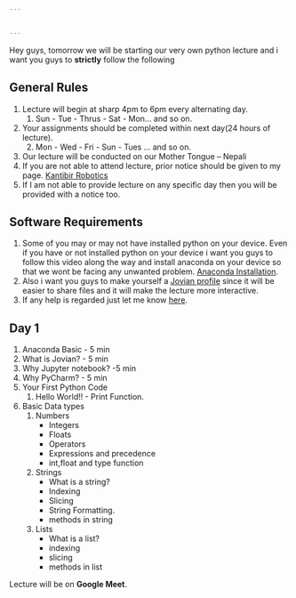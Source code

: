 ```yaml
---


---
```


<p>Hey guys, tomorrow we will be starting our very own python lecture and i want you guys to <strong>strictly</strong> follow the following</p>
<h2 id="general-rules">General Rules</h2>
<ol>
<li>Lecture will begin at sharp 4pm to 6pm every alternating day.
<ol>
<li>Sun - Tue - Thrus - Sat - Mon…  and so on.</li>
</ol>
</li>
<li>Your assignments should be completed within next day(24 hours of lecture).
<ol start="2">
<li>Mon - Wed - Fri - Sun - Tues … and so on.</li>
</ol>
</li>
<li>Our lecture will be conducted on our Mother Tongue – Nepali</li>
<li>If you are not able to attend lecture, prior notice should be given to my page. <a href="https://www.facebook.com/kantibirrobotics">Kantibir Robotics</a></li>
<li>If I am not able to provide lecture on any specific day then you will be provided with a notice too.</li>
</ol>
<h2 id="software-requirements">Software Requirements</h2>
<ol>
<li>Some of you may or may not have installed python on your device. Even if you have or not installed python on your device i want you guys to follow this video along the way and install anaconda on your device so that we wont be facing any unwanted problem. <a href="https://www.youtube.com/watch?v=5mDYijMfSzs&amp;t=642s">Anaconda Installation</a>.</li>
<li>Also i want you guys to make yourself a <a href="jovian.ml">Jovian profile</a> since it will be easier to share files and it will make the lecture more interactive.</li>
<li>If any help is regarded just let me know <a href="https://www.facebook.com/kantibirrobotics">here</a>.</li>
</ol>
<h2 id="day-1">Day 1</h2>
<ol>
<li>Anaconda Basic - 5 min</li>
<li>What is Jovian? - 5 min</li>
<li>Why Jupyter notebook? -5 min</li>
<li>Why PyCharm? - 5 min</li>
<li>Your First Python Code
<ol>
<li>Hello World!! - Print Function.</li>
</ol>
</li>
<li>Basic Data types
<ol>
<li>Numbers
<ul>
<li>Integers</li>
<li>Floats</li>
<li>Operators</li>
<li>Expressions and precedence</li>
<li>int,float and type function</li>
</ul>
</li>
<li>Strings
<ul>
<li>What is a string?</li>
<li>Indexing</li>
<li>Slicing</li>
<li>String Formatting.</li>
<li>methods in string</li>
</ul>
</li>
<li>Lists
<ul>
<li>What is a list?</li>
<li>indexing</li>
<li>slicing</li>
<li>methods in list</li>
</ul>
</li>
</ol>
</li>
</ol>
<p>Lecture will be on <strong>Google Meet</strong>.</p>

